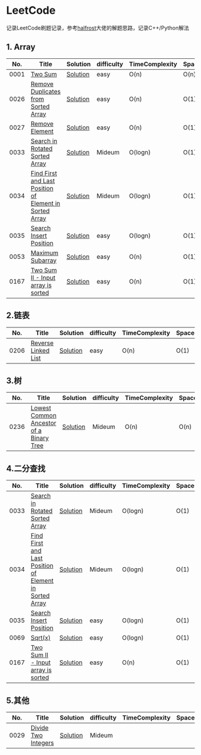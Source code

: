 # LeetCode
记录LeetCode刷题记录，参考[halfrost](https://github.com/halfrost/LeetCode-Go)大佬的解题思路，记录C++/Python解法

## 1. Array
|No.|Title|Solution|difficulty|TimeComplexity|SpaceComplexity|
|---|-----|--------|----------|--------------|---------------|
|0001|[Two Sum](https://leetcode-cn.com/problems/two-sum/)| [Solution](https://github.com/xleslie/LeetCode/blob/main/Solution/0001.Two_Sum)    |easy      | O(n)             |     O(n)|  
|0026|[Remove Duplicates from Sorted Array](https://leetcode.com/problems/remove-duplicates-from-sorted-array/)|[Solution](https://github.com/xleslie/LeetCode/tree/main/Solution/0026.Remove_Duplicates_from_Sorted_Array)|easy|O(n)|O(1)|
|0027|[Remove Element](https://leetcode.com/problems/remove-element/)|[Solution](https://github.com/xleslie/LeetCode/tree/main/Solution/0027.Remove_Element)|easy|O(n)|O(1)|
|0033|[Search in Rotated Sorted Array ](https://leetcode.com/problems/search-in-rotated-sorted-array/)|[Solution](https://github.com/xleslie/LeetCode/tree/main/Solution/0033.Search_in_Rotated_Sorted_Array)|Mideum|O(logn)|O(1)|
|0034|[Find First and Last Position of Element in Sorted Array](https://leetcode.com/problems/find-first-and-last-position-of-element-in-sorted-array/)|[Solution](https://github.com/xleslie/LeetCode/tree/main/Solution/0034.Find_First_and_Last_Position_of_Element_in_Sorted_Array)|Mideum|O(logn)|O(1)|
|0035|[Search Insert Position](https://leetcode.com/problems/search-insert-position/)|[Solution](https://github.com/xleslie/LeetCode/tree/main/Solution/0035.Search_Insert_Position)|easy|O(logn)|O(1)|
|0053|[Maximum Subarray](https://leetcode.com/problems/maximum-subarray/)|[Solution](https://github.com/xleslie/LeetCode/tree/main/Solution/0053.Maximum_Subarray)|easy|O(n)|O(1)|
|0167|[Two Sum II - Input array is sorted](https://leetcode.com/problems/two-sum-ii-input-array-is-sorted/)|[Solution](https://github.com/xleslie/LeetCode/tree/main/Solution/0167.Two%20Sum%20II%20-%20Input_array_is_sorted)|easy|O(n)|O(1)|‘’
## 2.链表
|No.|Title|Solution|difficulty|TimeComplexity|SpaceComplexity|
|---|-----|--------|----------|--------------|---------------|
|0206|[Reverse Linked List](https://leetcode.com/problems/reverse-linked-list/)| [Solution](https://github.com/xleslie/LeetCode/blob/main/Solution/0206.Reverse_Linked_List)    |easy      | O(n)             |     O(1)|  
## 3.树
|No.|Title|Solution|difficulty|TimeComplexity|SpaceComplexity|
|---|-----|--------|----------|--------------|---------------|
|0236|[Lowest Common Ancestor of a Binary Tree](https://leetcode.com/problems/lowest-common-ancestor-of-a-binary-tree/)| [Solution](https://github.com/xleslie/LeetCode/blob/main/Solution/0236.Lowest_Common_Ancestor_of_a_Binary_Tree)    |Mideum      | O(n)             |     O(n)|  

## 4.二分查找
|No.|Title|Solution|difficulty|TimeComplexity|SpaceComplexity|
|---|-----|--------|----------|--------------|---------------|
|0033|[Search in Rotated Sorted Array ](https://leetcode.com/problems/search-in-rotated-sorted-array/)|[Solution](https://github.com/xleslie/LeetCode/tree/main/Solution/0033.Search_in_Rotated_Sorted_Array)|Mideum|O(logn)|O(1)|
|0034|[Find First and Last Position of Element in Sorted Array](https://leetcode.com/problems/find-first-and-last-position-of-element-in-sorted-array/)|[Solution](https://github.com/xleslie/LeetCode/tree/main/Solution/0034.Find_First_and_Last_Position_of_Element_in_Sorted_Array)|Mideum|O(logn)|O(1)|
|0035|[Search Insert Position](https://leetcode.com/problems/search-insert-position/)|[Solution](https://github.com/xleslie/LeetCode/tree/main/Solution/0035.Search_Insert_Position)|easy|O(logn)|O(1)|
|0069|[Sqrt(x)](https://leetcode.com/problems/sqrtx/submissions/)|[Solution](https://github.com/xleslie/LeetCode/tree/main/Solution/0069.Sqrt(x))|easy|O(logn)|O(1)|
|0167|[Two Sum II - Input array is sorted](https://leetcode.com/problems/two-sum-ii-input-array-is-sorted/)|[Solution](https://github.com/xleslie/LeetCode/tree/main/Solution/0167.Two%20Sum%20II%20-%20Input_array_is_sorted)|easy|O(n)|O(1)|

## 5.其他
|No.|Title|Solution|difficulty|TimeComplexity|SpaceComplexity|
|---|-----|--------|----------|--------------|---------------|
|0029|[Divide Two Integers](https://leetcode.com/problems/divide-two-integers/)|[Solution](https://github.com/xleslie/LeetCode/tree/main/Solution/0029.Divide_Two_Integers)|Mideum|||
